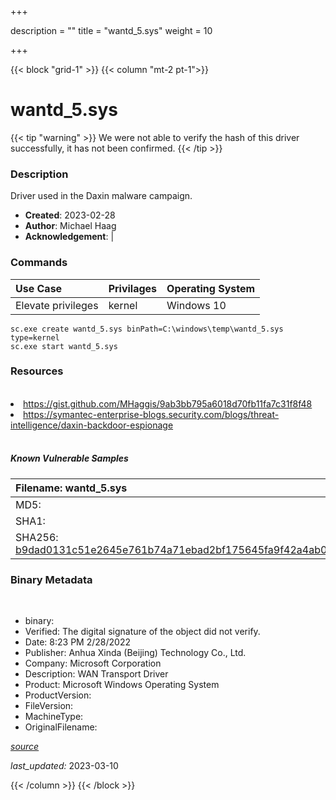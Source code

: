 +++

description = ""
title = "wantd_5.sys"
weight = 10

+++


{{< block "grid-1" >}}
{{< column "mt-2 pt-1">}}




# wantd_5.sys 


{{< tip "warning" >}}
We were not able to verify the hash of this driver successfully, it has not been confirmed.
{{< /tip >}}




### Description


Driver used in the Daxin malware campaign.


- **Created**: 2023-02-28
- **Author**: Michael Haag
- **Acknowledgement**:  | [](https://twitter.com/)

### Commands

| Use Case | Privilages | Operating System | 
|:---- | ---- | ---- |
| Elevate privileges | kernel | Windows 10 |

```
sc.exe create wantd_5.sys binPath=C:\windows\temp\wantd_5.sys type=kernel
sc.exe start wantd_5.sys
```

### Resources
<br>


<li><a href="https://gist.github.com/MHaggis/9ab3bb795a6018d70fb11fa7c31f8f48">https://gist.github.com/MHaggis/9ab3bb795a6018d70fb11fa7c31f8f48</a></li>

<li><a href="https://symantec-enterprise-blogs.security.com/blogs/threat-intelligence/daxin-backdoor-espionage">https://symantec-enterprise-blogs.security.com/blogs/threat-intelligence/daxin-backdoor-espionage</a></li>


<br>


##### Known Vulnerable Samples

| Filename: wantd_5.sys |
|:---- |
|MD5: <a href="https://www.virustotal.com/gui/file/{&#39;Filename&#39;: &#39;wantd_5.sys&#39;, &#39;MD5&#39;: &#39;&#39;, &#39;SHA1&#39;: &#39;&#39;, &#39;SHA256&#39;: &#39;b9dad0131c51e2645e761b74a71ebad2bf175645fa9f42a4ab0e6921b83306e3&#39;}"></a>|
|SHA1: <a href="https://www.virustotal.com/gui/file/{&#39;Filename&#39;: &#39;wantd_5.sys&#39;, &#39;MD5&#39;: &#39;&#39;, &#39;SHA1&#39;: &#39;&#39;, &#39;SHA256&#39;: &#39;b9dad0131c51e2645e761b74a71ebad2bf175645fa9f42a4ab0e6921b83306e3&#39;}"></a>|
|SHA256: <a href="https://www.virustotal.com/gui/file/{&#39;Filename&#39;: &#39;wantd_5.sys&#39;, &#39;MD5&#39;: &#39;&#39;, &#39;SHA1&#39;: &#39;&#39;, &#39;SHA256&#39;: &#39;b9dad0131c51e2645e761b74a71ebad2bf175645fa9f42a4ab0e6921b83306e3&#39;}">b9dad0131c51e2645e761b74a71ebad2bf175645fa9f42a4ab0e6921b83306e3</a>|




### Binary Metadata
<br>

- binary: 
- Verified: The digital signature of the object did not verify.
- Date: 8:23 PM 2/28/2022
- Publisher: Anhua Xinda (Beijing) Technology Co., Ltd.
- Company: Microsoft Corporation
- Description: WAN Transport Driver
- Product: Microsoft Windows Operating System
- ProductVersion: 
- FileVersion: 
- MachineType: 
- OriginalFilename: 

[*source*](https://github.com/magicsword-io/LOLDrivers/tree/main/yaml/wantd_5.sys.yml)

*last_updated:* 2023-03-10


{{< /column >}}
{{< /block >}}
